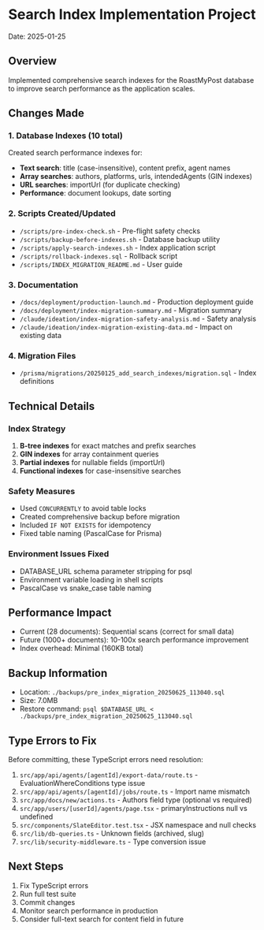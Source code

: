 # Search Index Implementation Project
Date: 2025-01-25

## Overview
Implemented comprehensive search indexes for the RoastMyPost database to improve search performance as the application scales.

## Changes Made

### 1. Database Indexes (10 total)
Created search performance indexes for:
- **Text search**: title (case-insensitive), content prefix, agent names
- **Array searches**: authors, platforms, urls, intendedAgents (GIN indexes)
- **URL searches**: importUrl (for duplicate checking)
- **Performance**: document lookups, date sorting

### 2. Scripts Created/Updated
- `/scripts/pre-index-check.sh` - Pre-flight safety checks
- `/scripts/backup-before-indexes.sh` - Database backup utility
- `/scripts/apply-search-indexes.sh` - Index application script
- `/scripts/rollback-indexes.sql` - Rollback script
- `/scripts/INDEX_MIGRATION_README.md` - User guide

### 3. Documentation
- `/docs/deployment/production-launch.md` - Production deployment guide
- `/docs/deployment/index-migration-summary.md` - Migration summary
- `/claude/ideation/index-migration-safety-analysis.md` - Safety analysis
- `/claude/ideation/index-migration-existing-data.md` - Impact on existing data

### 4. Migration Files
- `/prisma/migrations/20250125_add_search_indexes/migration.sql` - Index definitions

## Technical Details

### Index Strategy
1. **B-tree indexes** for exact matches and prefix searches
2. **GIN indexes** for array containment queries
3. **Partial indexes** for nullable fields (importUrl)
4. **Functional indexes** for case-insensitive searches

### Safety Measures
- Used `CONCURRENTLY` to avoid table locks
- Created comprehensive backup before migration
- Included `IF NOT EXISTS` for idempotency
- Fixed table naming (PascalCase for Prisma)

### Environment Issues Fixed
- DATABASE_URL schema parameter stripping for psql
- Environment variable loading in shell scripts
- PascalCase vs snake_case table naming

## Performance Impact
- Current (28 documents): Sequential scans (correct for small data)
- Future (1000+ documents): 10-100x search performance improvement
- Index overhead: Minimal (160KB total)

## Backup Information
- Location: `./backups/pre_index_migration_20250625_113040.sql`
- Size: 7.0MB
- Restore command: `psql $DATABASE_URL < ./backups/pre_index_migration_20250625_113040.sql`

## Type Errors to Fix
Before committing, these TypeScript errors need resolution:
1. `src/app/api/agents/[agentId]/export-data/route.ts` - EvaluationWhereConditions type issue
2. `src/app/api/agents/[agentId]/jobs/route.ts` - Import name mismatch
3. `src/app/docs/new/actions.ts` - Authors field type (optional vs required)
4. `src/app/users/[userId]/agents/page.tsx` - primaryInstructions null vs undefined
5. `src/components/SlateEditor.test.tsx` - JSX namespace and null checks
6. `src/lib/db-queries.ts` - Unknown fields (archived, slug)
7. `src/lib/security-middleware.ts` - Type conversion issue

## Next Steps
1. Fix TypeScript errors
2. Run full test suite
3. Commit changes
4. Monitor search performance in production
5. Consider full-text search for content field in future